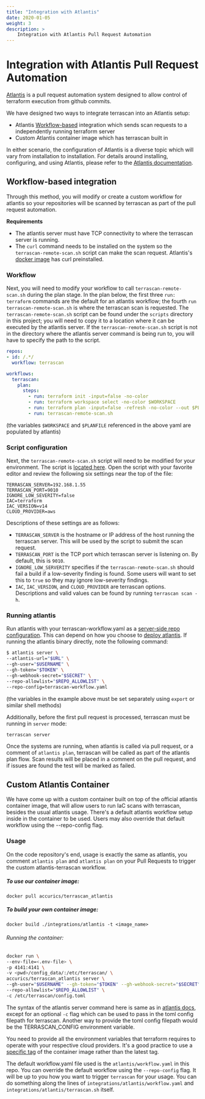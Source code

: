 ```yaml
---
title: "Integration with Atlantis"
date: 2020-01-05
weight: 3
description: >
    Integration with Atlantis Pull Request Automation
---
```


# Integration with Atlantis Pull Request Automation
[Atlantis](https://www.runatlantis.io/) is a pull request automation system designed to allow control of terraform execution from github commits.

We have designed two ways to integrate terrascan into an Atlantis setup:
* Atlantis [Workflow-based](https://www.runatlantis.io/docs/custom-workflows.html) integration which sends scan requests to a independently running terraform server
* Custom Atlantis container image which has terrascan built in

In either scenario, the configuration of Atlantis is a diverse topic which will vary from installation to installation. For details around installing, configuring, and using Atlantis, please refer to the [Atlantis documentation](https://www.runatlantis.io/docs/).

## Workflow-based integration
Through this method, you will modify or create a custom workflow for atlantis so your repositories will be scanned by terrascan as part of the pull request automation.

**Requirements**
* The atlantis server must have TCP connectivity to where the terrascan server is running.
* The `curl` command needs to be installed on the system so the `terrascan-remote-scan.sh` script can make the scan request. Atlantis's [docker image](https://hub.docker.com/r/runatlantis/atlantis/) has curl preinstalled.

### Workflow
Next, you will need to modify your workflow to call `terrascan-remote-scan.sh` during the plan stage. In the plan below, the first three `run: terraform` commands are the default for an atlantis workflow; the fourth `run terrascan-remote-scan.sh` is where the terrascan scan is requested. The `terrascan-remote-scan.sh` script can be found under the `scripts` directory in this project; you will need to copy it to a location where it can be executed by the atlantis server. If the `terrascan-remote-scan.sh` script is not in the directory where the atlantis server command is being run to, you will have to specify the path to the script.

```yaml
repos:
- id: /.*/
  workflow: terrascan

workflows:
  terrascan:
    plan:
      steps:
        - run: terraform init -input=false -no-color
        - run: terraform workspace select -no-color $WORKSPACE
        - run: terraform plan -input=false -refresh -no-color --out $PLANFILE
        - run: terrascan-remote-scan.sh
```
(the variables `$WORKSPACE` and `$PLANFILE` referenced in the above yaml are populated by atlantis)

### Script configuration
Next, the `terrascan-remote-scan.sh` script will need to be modified for your environment. The script is [located here](https://github.com/accurics/terrascan/tree/master/scripts). Open the script with your favorite editor and review the following six settings near the top of the file:

```
TERRASCAN_SERVER=192.168.1.55
TERRASCAN_PORT=9010
IGNORE_LOW_SEVERITY=false
IAC=terraform
IAC_VERSION=v14
CLOUD_PROVIDER=aws
```
Descriptions of these settings are as follows:
* `TERRASCAN_SERVER` is the hostname or IP address of the host running the terrascan server. This will be used by the script to submit the scan request.
* `TERRASCAN_PORT` is the TCP port which terrascan server is listening on. By default, this is `9010`.
* `IGNORE_LOW_SERVERITY` specifies if the `terrascan-remote-scan.sh` should fail a build if a low-severity finding is found. Some users will want to set this to `true` so they may ignore low-severity findings.
* `IAC`, `IAC_VERSION`, and `CLOUD_PROVIDER` are terrascan options. Descriptions and valid values can be found by running `terrascan scan -h`.

### Running atlantis
Run atlantis with your terrascan-workflow.yaml as a [server-side repo configuration](https://www.runatlantis.io/docs/server-side-repo-config.html). This can depend on how you choose to [deploy atlantis](https://www.runatlantis.io/docs/deployment.html#deployment-2).
If running the atlantis binary directly, note the following command:

```bash
$ atlantis server \
--atlantis-url="$URL" \
--gh-user="$USERNAME" \
--gh-token="$TOKEN" \
--gh-webhook-secret="$SECRET" \
--repo-allowlist="$REPO_ALLOWLIST" \
--repo-config=terrascan-workflow.yaml
```
(the variables in the example above must be set separately using `export` or similar shell methods)

Additionally, before the first pull request is processed, terrascan must be running in `server` mode:

```
terrascan server
```

Once the systems are running, when atlantis is called via pull request, or a comment of `atlantis plan`, terrascan will be called as part of the atlantis plan flow. Scan results will be placed in a comment on the pull request, and if issues are found the test will be marked as failed.

## Custom Atlantis Container

We have come up with a custom container built on top of the official atlantis container image, that will allow users to
run IaC scans with terrascan, besides the usual atlantis usage. There's a default atlantis workflow setup inside in the
container to be used. Users may also override that default workflow using the --repo-config flag.

### Usage

On the code repository's end, usage is exactly the same as atlantis, you comment `atlantis plan` and `atlantis plan` on
your Pull Requests to trigger the custom atlantis-terrascan workflow.

##### To use our container image:
```
docker pull accurics/terrascan_atlantis
```

##### To build your own container image:
```
docker build ./integrations/atlantis -t <image_name>
```

###### Running the container:

```bash
docker run \
--env-file=<.env-file> \
-p 4141:4141 \
-v <pwd>/config_data/:/etc/terrascan/ \
accurics/terrascan_atlantis server \
--gh-user="$USERNAME" --gh-token="$TOKEN" --gh-webhook-secret="$SECRET" \
--repo-allowlist="$REPO_ALLOWLIST" \
-c /etc/terrascan/config.toml
```

The syntax of the atlantis server command here is same as in [atlantis docs](https://www.runatlantis.io/docs/),
except for an optional `-c` flag which can be used to pass in the toml config filepath for terrascan.
Another way to provide the toml config filepath would be the TERRASCAN_CONFIG environment variable.

You need to provide all the environment variables that terraform requires to operate with your respective cloud providers.
It's a good practice to use a [specific tag](https://hub.docker.com/r/accurics/terrascan_atlantis/tags) of the container
image rather than the latest tag.

The default workflow.yaml file used is the `atlantis/workflow.yaml` in this repo. You can override the default workflow
using the `--repo-config` flag. It will be up to you how you want to trigger `terrascan` for your usage. You can do
something along the lines of `integrations/atlantis/workflow.yaml` and `integrations/atlantis/terrascan.sh` itself.
